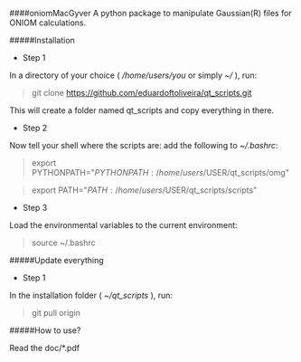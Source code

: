 
####oniomMacGyver
A python package to manipulate Gaussian(R) files for ONIOM calculations.


#####Installation

* Step 1

In a directory of your choice ( */home/users/you* or simply *~/* ), run:

> git clone https://github.com/eduardoftoliveira/qt_scripts.git

This will create a folder named qt_scripts and copy everything in there.

* Step 2

Now tell your shell where the scripts are: add the following to *~/.bashrc*:

> export PYTHONPATH="$PYTHONPATH:/home/users/$USER/qt_scripts/omg"

> export PATH="$PATH:/home/users/$USER/qt_scripts/scripts"

* Step 3

Load the environmental variables to the current environment:

> source ~/.bashrc


#####Update everything

* Step 1

In the installation folder ( *~/qt_scripts* ), run:

> git pull origin


#####How to use?

Read the doc/*.pdf

